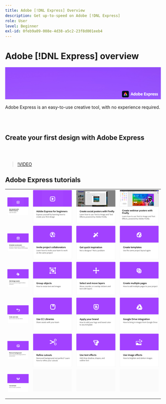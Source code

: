 ```yaml
---
title: Adobe [!DNL Express] Overview
description: Get up-to-speed on Adobe [!DNL Express]
role: User
level: Beginner
exl-id: 0feb9a09-008e-4d38-a5c2-23f8d001eeb4
---
```

# Adobe [!DNL Express] overview

![Express Hero Image](../assets/Express.png)

Adobe Express is an easy-to-use creative tool, with no experience required. 

<br>&nbsp;

## Create your first design with Adobe Express

<br>&nbsp;

>[!VIDEO](https://video.tv.adobe.com/v/3420225?quality=12&learn=on&hidetitle=true)

## Adobe Express tutorials

<table style="table-layout:fixed">
<tr>
   <td>
      <a href="get-started.md">
         <img alt="Get started with Adobe Express" src="assets/get-started.png" />
      </a>
  </td>
  <td>
      <a href="adobe-express-beginners.md">
         <img alt="Adobe Express for beginners" src="assets/beginners.png" />
      </a>
  </td>
  <td>
      <a href="create-social-posters.md">
         <img alt="Creating social posters with Firefly" src="assets/social-firefly.png" />
      </a>
  </td>
  <td>
      <a href="create-webinar-poster.md">
         <img alt="Create webinar posters with Firefly" src="assets/webinar-poster.png" />
      </a>
  </td>
</tr>
<tr>
 <td>
      <a href="schedule.md">
         <img alt="Schedule social posts" src="assets/schedule.png" />
      </a>
  </td>
   <td>
   <a href="collaborate.md">
      <img alt="Invite project collaborators" src="assets/collaborate.png" />
   </a>
  </td>
 <td>
      <a href="get-inspiration.md">
         <img alt="Get quick inspiration" src="assets/inspiration.png" />
      </a>
  </td>
  <td>
   <a href="create-templates.md">
      <img alt="Create templates" src="assets/templates.png" />
   </a>
  </td>
</tr>
<tr>
 <td>
      <a href="add-design-assets.md">
         <img alt="Add design assets" src="assets/design-assets.png" />
      </a>
  </td>
 <td>
      <a href="group-objects.md">
         <img alt="Group objects" src="assets/group-objects.png" />
      </a>
  </td>
  <td>
      <a href="layers.md">
         <img alt="Select and move layers" src="assets/layers.png" />
      </a>
  </td>
  <td>
      <a href="multiple-pages.md">
         <img alt="Create multiple pages" src="assets/multiple-pages.png" />
      </a>
  </td>
</tr>
<tr>
   <td>
      <a href="undo-redo.md">
         <img alt="Undo and redo" src="assets/undo-redo.png" />
      </a>
   </td>
  <td>
      <a href="cc-libraries.md">
         <img alt="Use CC Libraries" src="assets/cc-libraries.png" />
      </a>
  </td>
 <td>
      <a href="brand.md">
         <img alt="Apply your brand" src="assets/brand.png" />
      </a>
  </td>
  <td>
      <a href="google-drive.md">
         <img alt="Google Drive integration" src="assets/google-drive.png" />
      </a>
  </td>
</tr>
<tr>
   <td>
      <a href="remove-background.md">
         <img alt="Remove background" src="assets/background.png" />
      </a>
  </td>
   <td>
      <a href="refine-cutout.md">
         <img alt="Refine a cutout" src="assets/cutouts.png" />
      </a>
  </td>
  <td>
      <a href="text-effects.md">
         <img alt="Use text effects" src="assets/text-effects.png" />
      </a>
  </td>
  <td>
      <a href="image-effects.md">
         <img alt="Use image effects" src="assets/image-effects.png" />
      </a>
  </td>
</tr>
<tr>
  <td>
   <a href="create-curved-text.md">
      <img alt="Create curved text" src="assets/curved-text.png" />
   </a>
  </td>
  <td>
    <img alt="Spacer" src="../assets/Gray_thumbnail.png" />
    <div>
    <br>
  </td>
  <td>
    <img alt="Spacer" src="../assets/Gray_thumbnail.png" />
    <div>
    <br>
  </td>
  <td>
    <img alt="Spacer" src="../assets/Gray_thumbnail.png" />
    <div>
    <br>
  </td>
</tr>
</table>
